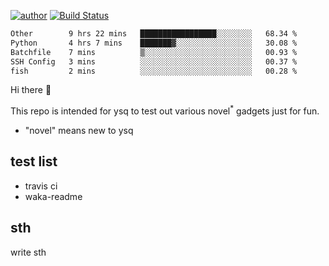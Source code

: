[![author](https://img.shields.io/badge/author-ysq-green)](https://github.com/Yang-Shiqin)
[![Build Status](https://app.travis-ci.com/Yang-Shiqin/testall.svg?branch=main)](https://app.travis-ci.com/Yang-Shiqin/testall)

<!--START_SECTION:waka-->

```txt
Other        9 hrs 22 mins   █████████████████░░░░░░░░   68.34 %
Python       4 hrs 7 mins    ███████▓░░░░░░░░░░░░░░░░░   30.08 %
Batchfile    7 mins          ▒░░░░░░░░░░░░░░░░░░░░░░░░   00.93 %
SSH Config   3 mins          ░░░░░░░░░░░░░░░░░░░░░░░░░   00.37 %
fish         2 mins          ░░░░░░░░░░░░░░░░░░░░░░░░░   00.28 %
```

<!--END_SECTION:waka-->

Hi there 👋

This repo is intended for ysq to test out various novel<sup>*</sup> gadgets just for fun.

- "novel" means new to ysq

## test list
- travis ci
- waka-readme


## sth
write sth

